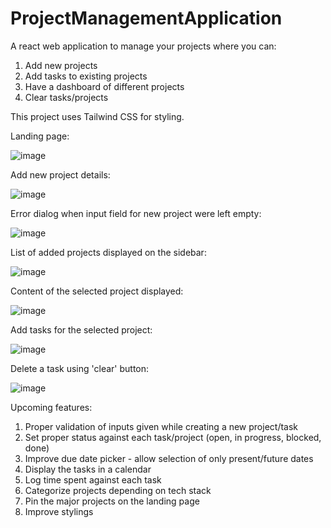 # ProjectManagementApplication
A react web application to manage your projects where you can:

1. Add new projects
2. Add tasks to existing projects
3. Have a dashboard of different projects
4. Clear tasks/projects

This project uses Tailwind CSS for styling.

Landing page:

![image](https://github.com/AmishaP-03/ProjectManagementApplication/assets/154746893/eb2d3204-1ebc-4efd-a295-a03da2ae0917)


Add new project details:

![image](https://github.com/AmishaP-03/ProjectManagementApplication/assets/154746893/4b6aac1c-5912-4778-8a99-170242cefd38)


Error dialog when input field for new project were left empty:

![image](https://github.com/AmishaP-03/ProjectManagementApplication/assets/154746893/cb9e8db6-412b-4eda-bb25-30f6892e0bb0)


List of added projects displayed on the sidebar:

![image](https://github.com/AmishaP-03/ProjectManagementApplication/assets/154746893/69697173-6d38-4b17-89f5-b5d311b0f9a7)


Content of the selected project displayed:

![image](https://github.com/AmishaP-03/ProjectManagementApplication/assets/154746893/ba984ea9-fa2c-4c08-a2ad-40d9b67647ac)


Add tasks for the selected project:

![image](https://github.com/AmishaP-03/ProjectManagementApplication/assets/154746893/cfb65b15-77ea-4896-b7b6-ce85733b01e3)


Delete a task using 'clear' button:

![image](https://github.com/AmishaP-03/ProjectManagementApplication/assets/154746893/9773b992-8732-4e94-b9fb-bb790ddd0927)


Upcoming features:
1. Proper validation of inputs given while creating a new project/task
2. Set proper status against each task/project (open, in progress, blocked, done)
3. Improve due date picker - allow selection of only present/future dates
4. Display the tasks in a calendar
5. Log time spent against each task
6. Categorize projects depending on tech stack
7. Pin the major projects on the landing page
8. Improve stylings


